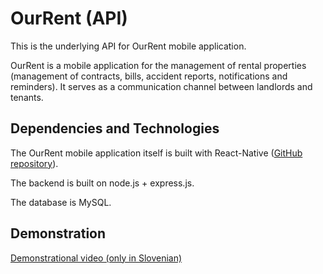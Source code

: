 # OurRent (API)
This is the underlying API for OurRent mobile application.

OurRent is a mobile application for the management of rental properties (management of contracts, bills, accident reports, notifications and reminders).
It serves as a communication channel between landlords and tenants.

## Dependencies and Technologies
The OurRent mobile application itself is built with React-Native ([GitHub repository](https://github.com/tadejrola/our-rent-client)).

The backend is built on node.js + express.js.

The database is MySQL.

## Demonstration
[Demonstrational video (only in Slovenian)](https://gofile.io/?c=dCPhPg&fbclid=IwAR3xHNgW3C8CJOCirQyf0b_b8JhLMbLD93OQ0nE-vl0ytaZnHjOY4JNq9eQ)
